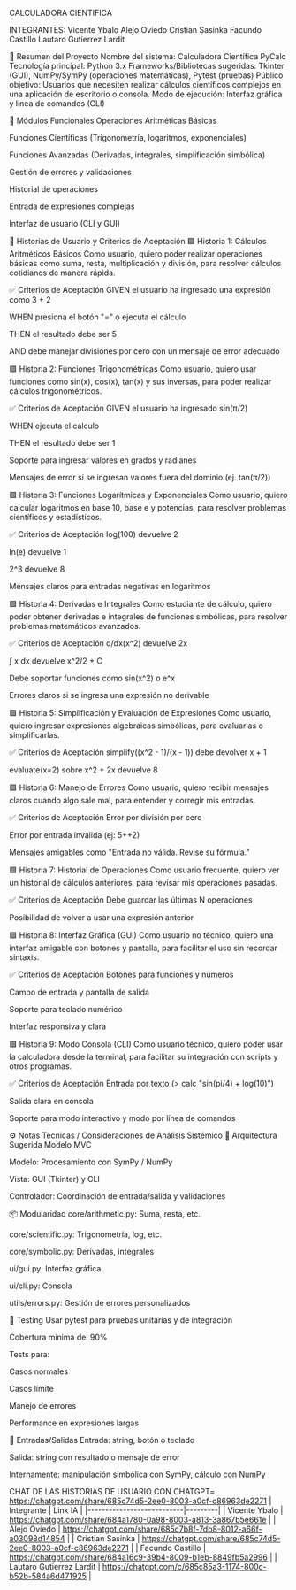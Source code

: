 CALCULADORA CIENTIFICA

INTEGRANTES:
 Vicente Ybalo
 Alejo Oviedo
 Cristian Sasinka
 Facundo Castillo
 Lautaro Gutierrez Lardit

📘 Resumen del Proyecto
Nombre del sistema: Calculadora Científica PyCalc
Tecnología principal: Python 3.x
Frameworks/Bibliotecas sugeridas: Tkinter (GUI), NumPy/SymPy (operaciones matemáticas), Pytest (pruebas)
Público objetivo: Usuarios que necesiten realizar cálculos científicos complejos en una aplicación de escritorio o consola.
Modo de ejecución: Interfaz gráfica y línea de comandos (CLI)

🧩 Módulos Funcionales
Operaciones Aritméticas Básicas

Funciones Científicas (Trigonometría, logaritmos, exponenciales)

Funciones Avanzadas (Derivadas, integrales, simplificación simbólica)

Gestión de errores y validaciones

Historial de operaciones

Entrada de expresiones complejas

Interfaz de usuario (CLI y GUI)

🧠 Historias de Usuario y Criterios de Aceptación
🟩 Historia 1: Cálculos Aritméticos Básicos
Como usuario,
quiero poder realizar operaciones básicas como suma, resta, multiplicación y división,
para resolver cálculos cotidianos de manera rápida.

✅ Criterios de Aceptación
GIVEN el usuario ha ingresado una expresión como 3 + 2

WHEN presiona el botón "=" o ejecuta el cálculo

THEN el resultado debe ser 5

AND debe manejar divisiones por cero con un mensaje de error adecuado

🟩 Historia 2: Funciones Trigonométricas
Como usuario,
quiero usar funciones como sin(x), cos(x), tan(x) y sus inversas,
para poder realizar cálculos trigonométricos.

✅ Criterios de Aceptación
GIVEN el usuario ha ingresado sin(π/2)

WHEN ejecuta el cálculo

THEN el resultado debe ser 1

Soporte para ingresar valores en grados y radianes

Mensajes de error si se ingresan valores fuera del dominio (ej. tan(π/2))

🟩 Historia 3: Funciones Logarítmicas y Exponenciales
Como usuario,
quiero calcular logaritmos en base 10, base e y potencias,
para resolver problemas científicos y estadísticos.

✅ Criterios de Aceptación
log(100) devuelve 2

ln(e) devuelve 1

2^3 devuelve 8

Mensajes claros para entradas negativas en logaritmos

🟩 Historia 4: Derivadas e Integrales
Como estudiante de cálculo,
quiero poder obtener derivadas e integrales de funciones simbólicas,
para resolver problemas matemáticos avanzados.

✅ Criterios de Aceptación
d/dx(x^2) devuelve 2x

∫ x dx devuelve x^2/2 + C

Debe soportar funciones como sin(x^2) o e^x

Errores claros si se ingresa una expresión no derivable

🟩 Historia 5: Simplificación y Evaluación de Expresiones
Como usuario,
quiero ingresar expresiones algebraicas simbólicas,
para evaluarlas o simplificarlas.

✅ Criterios de Aceptación
simplify((x^2 - 1)/(x - 1)) debe devolver x + 1

evaluate(x=2) sobre x^2 + 2x devuelve 8

🟩 Historia 6: Manejo de Errores
Como usuario,
quiero recibir mensajes claros cuando algo sale mal,
para entender y corregir mis entradas.

✅ Criterios de Aceptación
Error por división por cero

Error por entrada inválida (ej: 5++2)

Mensajes amigables como "Entrada no válida. Revise su fórmula."

🟩 Historia 7: Historial de Operaciones
Como usuario frecuente,
quiero ver un historial de cálculos anteriores,
para revisar mis operaciones pasadas.

✅ Criterios de Aceptación
Debe guardar las últimas N operaciones

Posibilidad de volver a usar una expresión anterior

🟩 Historia 8: Interfaz Gráfica (GUI)
Como usuario no técnico,
quiero una interfaz amigable con botones y pantalla,
para facilitar el uso sin recordar sintaxis.

✅ Criterios de Aceptación
Botones para funciones y números

Campo de entrada y pantalla de salida

Soporte para teclado numérico

Interfaz responsiva y clara

🟩 Historia 9: Modo Consola (CLI)
Como usuario técnico,
quiero poder usar la calculadora desde la terminal,
para facilitar su integración con scripts y otros programas.

✅ Criterios de Aceptación
Entrada por texto (> calc "sin(pi/4) + log(10)")

Salida clara en consola

Soporte para modo interactivo y modo por línea de comandos

⚙️ Notas Técnicas / Consideraciones de Análisis Sistémico
🔧 Arquitectura Sugerida
Modelo MVC

Modelo: Procesamiento con SymPy / NumPy

Vista: GUI (Tkinter) y CLI

Controlador: Coordinación de entrada/salida y validaciones

📦 Modularidad
core/arithmetic.py: Suma, resta, etc.

core/scientific.py: Trigonometría, log, etc.

core/symbolic.py: Derivadas, integrales

ui/gui.py: Interfaz gráfica

ui/cli.py: Consola

utils/errors.py: Gestión de errores personalizados

🧪 Testing
Usar pytest para pruebas unitarias y de integración

Cobertura mínima del 90%

Tests para:

Casos normales

Casos límite

Manejo de errores

Performance en expresiones largas

🔁 Entradas/Salidas
Entrada: string, botón o teclado

Salida: string con resultado o mensaje de error

Internamente: manipulación simbólica con SymPy, cálculo con NumPy












CHAT DE LAS HISTORIAS DE USUARIO CON CHATGPT= https://chatgpt.com/share/685c74d5-2ee0-8003-a0cf-c86963de2271
| Integrante                | Link IA |
|---------------------------|---------|
| Vicente Ybalo             | https://chatgpt.com/share/684a1780-0a98-8003-a813-3a867b5e661e |
| Alejo Oviedo              | https://chatgpt.com/share/685c7b8f-7db8-8012-a66f-a03098d14854 |
| Cristian Sasinka          | https://chatgpt.com/share/685c74d5-2ee0-8003-a0cf-c86963de2271 |
| Facundo Castillo          | https://chatgpt.com/share/684a16c9-39b4-8009-b1eb-8849fb5a2996 |
| Lautaro Gutierrez Lardit  | https://chatgpt.com/c/685c85a3-1174-800c-b52b-584a6d471925 |
